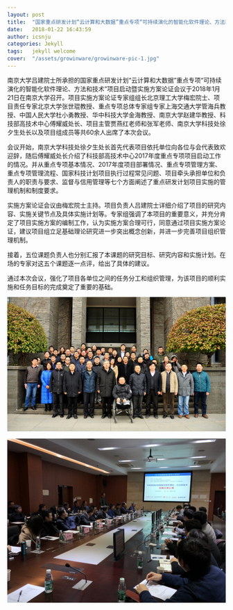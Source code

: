 ```yaml
---
layout: post
title:  "国家重点研发计划“云计算和大数据”重点专项“可持续演化的智能化软件理论、方法和技术”项目启动暨实施方案论证会议在南京召开"
date:   2018-01-22 16:43:59
author: icsnju 
categories: Jekyll
tags:	jekyll welcome
cover:  "/assets/growinware/growinware-pic-1.jpg"
---
```


<!--more-->

南京大学吕建院士所承担的国家重点研发计划“云计算和大数据”重点专项“可持续演化的智能化软件理论、方法和技术”项目启动暨实施方案论证会议于2018年1月21日在南京大学召开。项目实施方案论证专家组组长北京理工大学梅宏院士、项目责任专家北京大学张世琨教授、重点专项总体专家组专家上海交通大学管海兵教授、中国人民大学杜小勇教授、华中科技大学金海教授、南京大学赵建华教授、科技部高技术中心傅耀威处长、项目主管贾燕红老师和张军老师、南京大学科技处徐夕生处长以及项目组成员等共60余人出席了本次会议。

会议开始，南京大学科技处徐夕生处长首先代表项目依托单位向各位与会代表致欢迎辞，随后傅耀威处长介绍了科技部高技术中心2017年度重点专项项目启动工作的情况。并从重点专项基本情况、2017年度项目部署情况、重点专项管理方案、重点专项管理流程、国家科技计划项目执行过程常见问题、项目牵头承担单位和负责人的职责与要求、监督与信用管理等七个方面阐述了重点研发计划项目实施的管理机制和制度要求。

实施方案论证会议由梅宏院士主持。项目负责人吕建院士详细介绍了项目的研究内容、实施关键节点及具体实施计划等。专家组强调了本项目的重要意义，并充分肯定了项目实施方案的编制工作，认为实施方案合理可行，同意通过项目实施方案论证，建议项目组立足基础理论研究进一步突出概念创新，并进一步完善项目组织管理机制。

接着，五位课题负责人也分别汇报了本课题的研究目标、研究内容和实施计划。在场的专家对这五个课题逐一点评，给出了具体的建议。

通过本次会议，强化了项目各单位之间的任务分工和组织管理，为该项目的顺利实施和任务目标的完成奠定了重要的基础。

![pic-1](/assets/growinware/growinware-pic-1.jpg)

![pic-1](/assets/growinware/growinware-pic-2.jpg)
